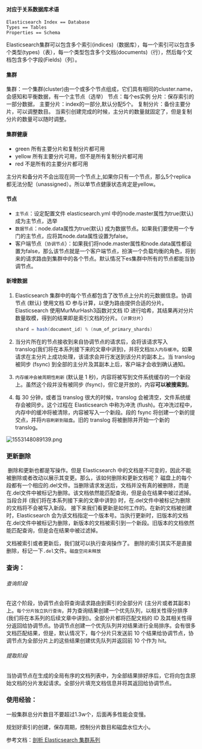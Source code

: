 #### 对应于关系数据库术语

```shell
Elasticsearch Index == Database 
Types == Tables 
Properties == Schema
```

Elasticsearch集群可以包含多个索引(indices)（数据库），每一个索引可以包含多个类型(types)（表），每一个类型包含多个文档(documents)（行），然后每个文档包含多个字段(Fields)（列）。

#### 集群

集群：一个集群(cluster)由一个或多个节点组成，它们具有相同的cluster.name，会感知和平衡数据，有一个主节点（选举）
节点：每个es实例
分片：保存索引的一部分数据，
	主要分片：index的一部分,默认分配5个。
	复制分片：备份主要分片，可以调整数目。
	当索引创建完成的时候，主分片的数量就固定了，但是复制分片的数量可以随时调整。

#### 集群健康

- green	所有主要分片和复制分片都可用
- yellow	所有主要分片可用，但不是所有复制分片都可用
- red	不是所有的主要分片都可用

主分片和备分片不会出现在同一个节点上,如果你只有一个节点，那么5个replica都无法分配（unassigned）。所以单节点健康状态肯定是yellow。

#### 节点

- `主节点`：设定配置文件 elasticsearch.yml 中的node.master属性为true(默认) 成为主节点，选举
- `数据节点`：node.data属性为true(默认) 成为数据节点。如果我们要使用一个专门的主节点，应将其node.data属性设置为false。
- 客户端节点（`协调节点`）：如果我们将node.master属性和node.data属性都设置为false，那么该节点就是一个客户端节点，扮演一个负载均衡的角色，将到来的请求路由到集群中的各个节点。默认情况下es集群中所有的节点都能当协调节点。

#### 新增数据

1. Elasticsearch 集群中的每个节点都包含了改节点上分片的元数据信息。协调节点 (默认) 使用文档 ID 参与计算，以便为路由提供合适的分片。Elasticsearch 使用MurMurHash3函数对文档 ID 进行哈希，其结果再对分片数量取模，得到的结果即是索引文档的分片。（`计算分片`）

   ```java
   shard = hash(document_id) % (num_of_primary_shards)
   ```

2. ​当分片所在的节点接收到来自协调节点的请求后，会将该请求写入 translog(我们将在本系列接下来的文章中讲到)，并将文档`加入内存缓冲`。如果请求在主分片上成功处理，该请求会并行发送到该分片的副本上。当 translog 被同步 (fsync) 到全部的主分片及其副本上后，客户端才会收到确认通知。

3. `​内存缓冲会被周期性刷新` (默认是 1 秒)，内容将被写到文件系统缓存的一个新段上。虽然这个段并没有被同步 (fsync)，但它是开放的，内容**可以被搜索到**。

4. 每 30 分钟，或者当 translog 很大的时候，translog 会被清空，文件系统缓存会被同步。这个过程在 Elasticsearch 中称为冲洗 (flush)。在冲洗过程中，内存中的缓冲将被清除，内容被写入一个新段。段的 fsync 将创建一个新的提交点，并将`内容刷新到磁盘`。旧的 translog 将被删除并开始一个新的 translog。

![1553148089139.png](https://blog-07.oss-cn-guangzhou.aliyuncs.com/picBak/1553148089139.png)

### 更新删除

​	删除和更新也都是写操作。但是 Elasticsearch 中的文档是不可变的，因此不能被删除或者改动以展示其变更。那么，该如何删除和更新文档呢？
磁盘上的每个段都有一个相应的.del文件。当删除请求发送后，文档并没有真的被删除，而是在.del文件中被标记为删除。该文档依然能匹配查询，但是会在结果中被过滤掉。当段合并 (我们将在本系列接下来的文章中讲到) 时，在.del文件中被标记为删除的文档将不会被写入新段。
​	接下来我们看更新是如何工作的。在新的文档被创建时，Elasticsearch 会为该文档指定一个版本号。当执行更新时，旧版本的文档在.del文件中被标记为删除，新版本的文档被索引到一个新段。旧版本的文档依然能匹配查询，但是会在结果中被过滤掉。

文档被索引或者更新后，我们就可以执行查询操作了。
删除的索引其实不是直接删除，标记一下`.del`文件。`磁盘空间未释放`

### 查询：

###### 查询阶段

在这个阶段，协调节点会将查询请求路由到索引的全部分片 (主分片或者其副本) 上。`每个分片独立执行查询`，并为查询结果创建一个优先队列，以相关性得分排序 (我们将在本系列的后续文章中讲到)。全部分片都将匹配文档的 ID 及其相关性得分返回给协调节点。协调节点创建一个优先队列并对结果进行全局排序。会有很多文档匹配结果，但是，默认情况下，每个分片只发送前 10 个结果给协调节点，协调节点为全部分片上的这些结果创建优先队列并返回前 10 个作为 hit。

###### 提取阶段

当协调节点在生成的全局有序的文档列表中，为全部结果排好序后，它将向包含原始文档的分片发起请求。全部分片填充文档信息并将其返回给协调节点。



### 使用经验：

一般集群总分片数目不要超过1.3w个，后面再多性能会变慢。

规划好索引的创建，保存周期，控制分片数目和磁盘水位大小。





参考文档：[剖析 Elasticsearch 集群系列](https://www.infoq.cn/article/analysis-of-elasticsearch-cluster-part01?utm_campaign=rightbar_v2&utm_source=infoq&utm_medium=articles_link&utm_content=link_text)